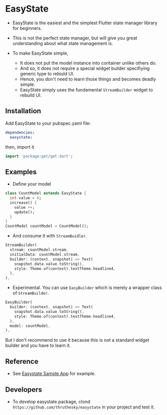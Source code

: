 # EasyState

* EasyState is the easiest and the simplest Flutter state manager library for beginners.

* This is not the perfect state manager, but will give you great understanding about what state management is.

* To make EasyState simple,
  * It does not put the model instance into container unlike others do.
  * And so, it does not require a special widget builder specifiying generic type to rebiuld UI.
  * Hence, you don't need to learn those things and becomes deadly simple.
  * EasyState simply uses the fundamental `StreamBuilder` widget to rebuild UI.

## Installation

Add EasyState to your pubspec.yaml file:

``` yaml
dependencies:
  easystate:
```

then, import it

``` dart
import 'package:get/get.dart';
```

## Examples

* Define your model

```dart
class CountModel extends EasyState {
  int value = 0;
  increase() {
    value ++;
    update();
  }
}
CountModel countModel = CountModel();
```

* And consume it with `StreamBuidler`.

```dart
StreamBuilder(
  stream: countModel.stream,
  initialData: countModel.stream,
  builder: (context, snapshot) => Text(
    snapshot.data.value.toString(),
    style: Theme.of(context).textTheme.headline4,
  ),
),
```

* Experimental. You can use `EasyBuilder` which is merely a wrapper class of `StreamBuilder`.

```dart
EasyBuilder(
  builder: (context, snapshot) => Text(
    snapshot.data.value.toString(),
    style: Theme.of(context).textTheme.headline4,
  ),
  model: countModel,
),
```

But I don't recommend to use it because this is not a standard widget builder and you have to learn it.



## Reference

* See [Easystate Sample App](https://github.com/thruthesky/easystate_sample) for example.



## Developers

* To develop easystate package, clond `https://github.com/thruthesky/easystate` in your project and test it.